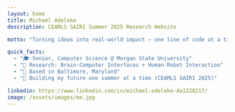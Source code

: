```yaml
---
layout: home
title: Michael Adeleke
description: CEAMLS SAIRI Summer 2025 Research Website

motto: "Turning ideas into real-world impact — one line of code at a time."

quick_facts:
  - "🎓 Senior, Computer Science @ Morgan State University"
  - "🧠 Research: Brain-Computer Interfaces + Human-Robot Interaction"
  - "📍 Based in Baltimore, Maryland"
  - "🌱 Building my future one summer at a time (CEAMLS SAIRI 2025)"

linkedin: https://www.linkedin.com/in/michael-adeleke-4a1228217/
image: /assets/images/me.jpg
---
```

